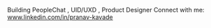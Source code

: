 Building PeopleChat , UID/UXD , Product Designer
Connect with me: www.linkedin.com/in/pranav-kavade
